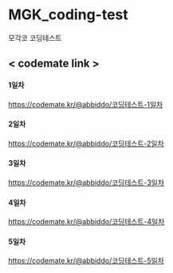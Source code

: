# MGK_coding-test
모각코 코딩테스트

<h2> < codemate link > </h2>

#### 1일차
https://codemate.kr/@abbiddo/코딩테스트-1일차 <br>
  
#### 2일차
https://codemate.kr/@abbiddo/코딩테스트-2일차 <br>

#### 3일차
https://codemate.kr/@abbiddo/코딩테스트-3일차 <br>

#### 4일차
https://codemate.kr/@abbiddo/코딩테스트-4일차 <br>

#### 5일차
https://codemate.kr/@abbiddo/코딩테스트-5일차 <br>
